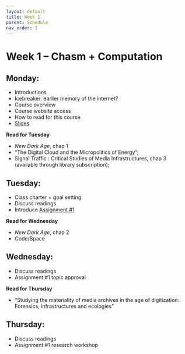 ```yaml
---
layout: default
title: Week 1
parent: Schedule
nav_order: 1
---
```


# Week 1 – Chasm + Computation 

## Monday:
* Introductions
* Icebreaker: earlier memory of the internet?
* Course overview 
* Course website access 
* How to read for this course
* [Slides](../slides/day1.html)

**Read for Tuesday**
* *New Dark Age*, chap 1
* “The Digital Cloud and the Micropolitics of Energy”; 
* Signal Traffic : Critical Studies of Media Infrastructures, chap 3 (available through library subscription); 

## Tuesday: 
* Class charter + goal setting
* Discuss readings
* Introduce [Assignment #1](../assignments.html/#assignment-1-dead-tech)

**Read for Wednesday**
* *New Dark Age*, chap 2
* Code/Space

## Wednesday: 
* Discuss readings
* Assignment #1 topic approval 

**Read for Thursday**
* “Studying the materiality of media archives in the age of digitization: Forensics, infrastructures and ecologies”

## Thursday:
* Discuss readings
* Assignment #1 research workshop 